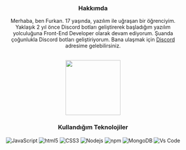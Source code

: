 <div align="center">

### Hakkımda

 Merhaba, ben Furkan. 17 yaşında, yazılım ile uğraşan bir öğrenciyim. Yaklaşık 2 yıl önce Discord botları geliştirerek başladığım yazılım yolculuğuna Front-End Developer olarak devam ediyorum. Şuanda çoğunlukla Discord botları geliştiriyorum. Bana ulaşmak için [Discord](https://discord.gg/KFAKCnHVZg) adresime gelebilirsiniz.


 <br>
  <img src="https://github-readme-stats.vercel.app/api?username=ruxxel&show_icons=true&theme=dark&hide_border=true" width="%100" height="150px">

### Kullandığım Teknolojiler

<img alt="JavaScript" align="center" src="https://img.shields.io/badge/-Javascript-edb200?style=flat-square&logo=javascript&logoColor=white" /> <img alt="html5" align="center" src="https://img.shields.io/badge/-HTML5-E34F26?style=flat-square&logo=html5&logoColor=white" /> <img alt="CSS3" align="center" src="https://img.shields.io/badge/-CSS3-384960?style=flat-square&logo=css3&logoColor=white" /> <img alt="Nodejs" align="center" src="https://img.shields.io/badge/-Nodejs-43853d?style=flat-square&logo=Node.js&logoColor=white" /> <img alt="npm" align="center" src="https://img.shields.io/badge/-NPM-CB3837?style=flat-square&logo=npm&logoColor=white" /> <img alt="MongoDB" align="center" src="https://img.shields.io/badge/-MongoDB-E34F26?style=flat-square&logo=mongodb&logoColor=white" /> <img alt="Vs Code" align="center" src="https://img.shields.io/badge/-VS CODE-E34F26?style=flat-square&logo=vscode&logoColor=white" />
